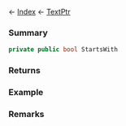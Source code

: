 ← [Index](Api-Index) ← [TextPtr](VRage.Game.ModAPI.Ingame.Utilities.TextPtr)

### Summary

```csharp
private public bool StartsWith
```

### Returns

### Example

### Remarks

